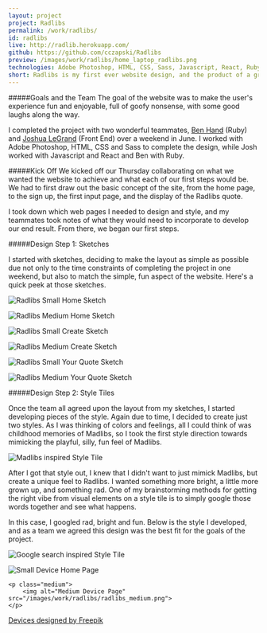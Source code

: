 ```yaml
---
layout: project
project: Radlibs
permalink: /work/radlibs/
id: radlibs
live: http://radlib.herokuapp.com/
github: https://github.com/cczapski/Radlibs
preview: /images/work/radlibs/home_laptop_radlibs.png
technologies: Adobe Photoshop, HTML, CSS, Sass, Javascript, React, Ruby
short: Radlibs is my first ever website design, and the product of a group hackathon project at the <a href="http://theironyard.com/">Iron Yard</a>. For any of you who remember adlibs or madlibs, Radlibs is a play off of those word games, combining a database of randomly generated famous quotes and user input for parts of speech. 
---
```


#####Goals and the Team
The goal of the website was to make the user's experience fun and enjoyable, full of goofy nonsense, with some good laughs along the way. 

I completed the project with two wonderful teammates, <a href="https://github.com/BenHand">Ben Hand</a> (Ruby) and <a href="https://twitter.com/jlagrange87">Joshua LeGrand</a> (Front End) over a weekend in June. I worked with Adobe Photoshop, HTML, CSS and Sass to complete the design, while Josh worked with Javascript and React and Ben with Ruby.

#####Kick Off
We kicked off our Thursday collaborating on what we wanted the website to achieve and what each of our first steps would be. We had to first draw out the basic concept of the site, from the home page, to the sign up, the first input page, and the display of the Radlibs quote. 

I took down which web pages I needed to design and style, and my teammates took notes of what they would need to incorporate to develop our end result. From there, we began our first steps.

#####Design Step 1: Sketches

I started with sketches, deciding to make the layout as simple as possible due not only to the time constraints of completing the project in one weekend, but also to match the simple, fun aspect of the website. Here's a quick peek at those sketches.

<div class="sketches">
    <p class="sketch">
        <img alt="Radlibs Small Home Sketch" src="/images/work/radlibs/sketch_home_small.jpg">
    </p>
    <p class="sketch">
        <img alt="Radlibs Medium Home Sketch" src="/images/work/radlibs/sketch_home_medium.jpg">
    </p>
    <p class="sketch">
        <img alt="Radlibs Small Create Sketch" src="/images/work/radlibs/sketch_create_small.jpg">
    </p>
    <p class="sketch">
        <img alt="Radlibs Medium Create Sketch" src="/images/work/radlibs/sketch_create_medium.jpg">
    </p>
    <p class="sketch">
        <img alt="Radlibs Small Your Quote Sketch" src="/images/work/radlibs/sketch_yourquote_small.jpg">
    </p>
    <p class="sketch">
        <img alt="Radlibs Medium Your Quote Sketch" src="/images/work/radlibs/sketch_yourquote_medium.jpg">
    </p>
</div>

#####Design Step 2: Style Tiles

Once the team all agreed upon the layout from my sketches, I started developing pieces of the style. Again due to time, I decided to create just two styles. As I was thinking of colors and feelings, all I could think of was childhood memories of Madlibs, so I took the first style direction towards mimicking the playful, silly, fun feel of Madlibs. 

<p class="center">
    <img alt="Madlibs inspired Style Tile" src="/images/work/radlibs/style_tile_radlibs_v1.jpg">
</p>

After I got that style out, I knew that I didn't want to just mimick Madlibs, but create a unique feel to Radlibs. I wanted something more bright, a little more grown up, and something rad. One of my brainstorming methods for getting the right vibe from visual elements on a style tile is to simply google those words together and see what happens. 

In this case, I googled rad, bright and fun. Below is the style I developed, and as a team we agreed this design was the best fit for the goals of the project.

<p class="center">
    <img alt="Google search inspired Style Tile" src="/images/work/radlibs/style_tile_radlibs_v2.jpg">
</p>

<!-- #####Challenges


#####Conclusions
 -->
<div class="devices">
    <p class="small">
        <img alt="Small Device Home Page" src="/images/work/radlibs/home_small_radlibs.png">
    </p>

    <p class="medium">
        <img alt="Medium Device Page" src="/images/work/radlibs/radlibs_medium.png">
    </p>

</div>
<a class="credit" href='http://www.freepik.com/free-vector/screens-collection-free-vector_713789.htm'>Devices designed by Freepik</a>